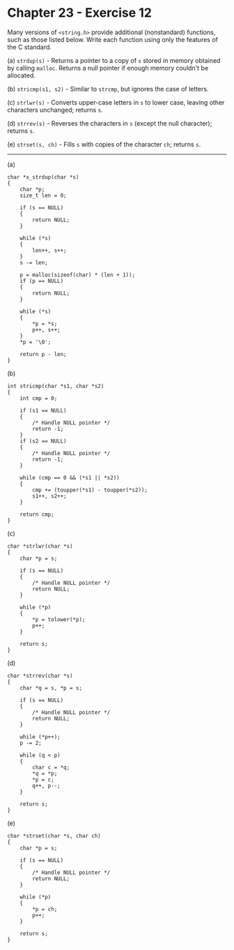 # Chapter 23 - Exercise 12

Many versions of `<string.h>` provide additional (nonstandard) functions, such as those listed below. Write each function using only the features of the C standard.

(a) `strdup(s)` - Returns a pointer to a copy of `s` stored in memory obtained by calling `malloc`. Returns a null pointer if enough memory couldn't be allocated.  

(b) `stricmp(s1, s2)` - Similar to `strcmp`, but ignores the case of letters.  

(c) `strlwr(s)` - Converts upper-case letters in `s` to lower case, leaving other characters unchanged; returns `s`.  

(d) `strrev(s)` - Reverses the characters in `s` (except the null character); returns `s`.  

(e) `strset(s, ch)` - Fills `s` with copies of the character `ch`; returns `s`.

---

(a)
```
char *x_strdup(char *s)
{
    char *p;
    size_t len = 0;

    if (s == NULL)
    {
        return NULL;
    }

    while (*s)
    {
        len++, s++;
    }
    s -= len;

    p = malloc(sizeof(char) * (len + 1));
    if (p == NULL)
    {
        return NULL;
    }

    while (*s)
    {
        *p = *s;
        p++, s++;
    }
    *p = '\0';

    return p - len;
}
```

(b)
```
int stricmp(char *s1, char *s2)
{
    int cmp = 0;

    if (s1 == NULL)
    {
        /* Handle NULL pointer */
        return -1;
    }
    if (s2 == NULL)
    {
        /* Handle NULL pointer */
        return -1;
    }

    while (cmp == 0 && (*s1 || *s2))
    {
        cmp += (toupper(*s1) - toupper(*s2));
        s1++, s2++;
    }

    return cmp;
}
```

(c)
```
char *strlwr(char *s)
{
    char *p = s;

    if (s == NULL)
    {
        /* Handle NULL pointer */
        return NULL;
    }

    while (*p)
    {
        *p = tolower(*p);
        p++;
    }

    return s;
}
```

(d)
```
char *strrev(char *s)
{
    char *q = s, *p = s;

    if (s == NULL)
    {
        /* Handle NULL pointer */
        return NULL;
    }

    while (*p++);
    p -= 2;

    while (q < p)
    {
        char c = *q;
        *q = *p;
        *p = c;
        q++, p--;
    }

    return s;
}
```
    
(e)
```
char *strset(char *s, char ch)
{
    char *p = s;

    if (s == NULL)
    {
        /* Handle NULL pointer */
        return NULL;
    }

    while (*p)
    {
        *p = ch;
        p++;
    }

    return s;
}
```
